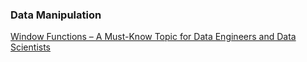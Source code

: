 ### Data Manipulation

[Window Functions – A Must-Know Topic for Data Engineers and Data Scientists](https://www.analyticsvidhya.com/blog/2020/12/window-function-a-must-know-sql-concept)
